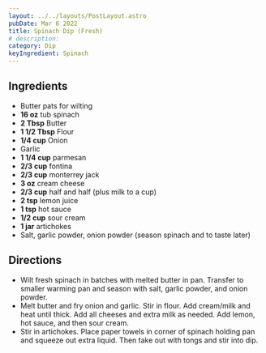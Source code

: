 ```yaml
---
layout: ../../layouts/PostLayout.astro
pubDate: Mar 6 2022
title: Spinach Dip (Fresh)
# description:
category: Dip
keyIngredient: Spinach
---
```


## Ingredients
- Butter pats for wilting
- **16 oz** tub spinach
- **2 Tbsp** Butter
- **1 1/2 Tbsp** Flour
- **1/4 cup** Onion
- Garlic
- **1 1/4 cup** parmesan
- **2/3 cup** fontina
- **2/3 cup** monterrey jack
- **3 oz** cream cheese
- **2/3 cup** half and half (plus milk to a cup)
- **2 tsp** lemon juice
- **1 tsp** hot sauce
- **1/2 cup** sour cream
- **1 jar** artichokes
- Salt, garlic powder, onion powder (season spinach and to taste later)

## Directions
- Wilt fresh spinach in batches with melted butter in pan. Transfer to smaller warming pan and season with salt, garlic powder, and onion powder.
- Melt butter and fry onion and garlic. Stir in flour. Add cream/milk and heat until thick. Add all cheeses and extra milk as needed. Add lemon, hot sauce, and then sour cream.
- Stir in artichokes. Place paper towels in corner of spinach holding pan and squeeze out extra liquid. Then take out with tongs and stir into dip.
